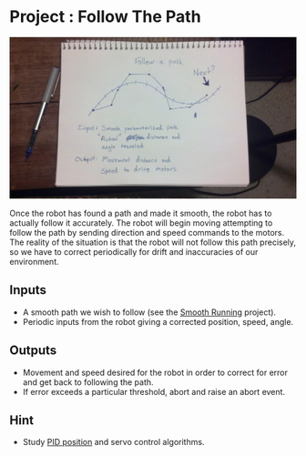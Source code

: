 # Project : Follow The Path

<img src="ProjectFollowThePath.jpg" alt="Follow The Path" style="width: 1024px;"/>

Once the robot has found a path and made it smooth, the robot has to actually
follow it accurately.  The robot will begin moving attempting to follow the
path by sending direction and speed commands to the motors.  The reality of
the situation is that the robot will not follow this path precisely, so we have
to correct periodically for drift and inaccuracies of our environment.

## Inputs

 * A smooth path we wish to follow (see the
[Smooth Running](project-smooth-running.html) project).
 * Periodic inputs from the robot giving a corrected position, speed, angle.

## Outputs

 * Movement and speed desired for the robot in order to correct for error
   and get back to following the path.
 * If error exceeds a particular threshold, abort and raise an abort event.

## Hint

 * Study [PID position](http://en.wikipedia.org/wiki/PID_controller)
and servo control algorithms.
